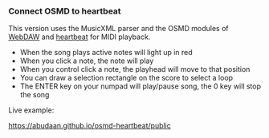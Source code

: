 ### Connect OSMD to heartbeat

This version uses the MusicXML parser and the OSMD modules of [WebDAW](https://github.com/abudaan/webdaw-modules) and [heartbeat](https://github.com/abudaan/heartbeat) for MIDI playback.

- When the song plays active notes will light up in red
- When you click a note, the note will play
- When you control click a note, the playhead will move to that position
- You can draw a selection rectangle on the score to select a loop
- The ENTER key on your numpad will play/pause song, the 0 key will stop the song

Live example:

<https://abudaan.github.io/osmd-heartbeat/public>
